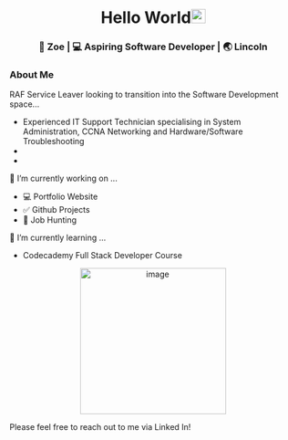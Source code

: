 <div align="center">
  <h1>Hello World<img src="https://media1.giphy.com/media/v1.Y2lkPTc5MGI3NjExYnU1Mm15dmpqbnUxZTJxYXcwNHU5djhzcW52cG9va25tZXEwNWxuMSZlcD12MV9pbnRlcm5hbF9naWZfYnlfaWQmY3Q9cw/w1OBpBd7kJqHrJnJ13/giphy.gif" width="25px"></h1>
</div>

<div align="center">
<h3> 🫡 Zoe | 💻 Aspiring Software Developer | 🌏 Lincoln </h3> 
</div>

### About Me
RAF Service Leaver looking to transition into the Software Development space...
- Experienced IT Support Technician specialising in System Administration, CCNA Networking and Hardware/Software Troubleshooting
-
-

🔭 I’m currently working on ...
- 💻 Portfolio Website
- ✅ Github Projects
- 👀 Job Hunting 

🌱 I’m currently learning ...
- Codecademy Full Stack Developer Course

<div align="center">
  <img width="256" height="256" alt="image" src="https://github.com/user-attachments/assets/4a3778fd-88ca-481d-8775-dbf3bf0ba11d" />
</div>

Please feel free to reach out to me via Linked In!
<!--
**Zoec2409/Zoec2409** is a ✨ _special_ ✨ repository because its `README.md` (this file) appears on your GitHub profile.

Here are some ideas to get you started:

- 🔭 I’m currently working on ...
- 🌱 I’m currently learning ...
- 👯 I’m looking to collaborate on ...
- 🤔 I’m looking for help with ...
- 💬 Ask me about ...
- 📫 How to reach me: ...
- 😄 Pronouns: ...
- ⚡ Fun fact: ...
-->
